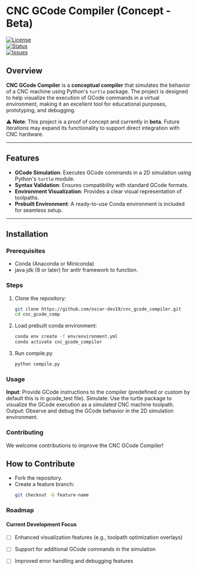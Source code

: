 # CNC GCode Compiler (Concept - Beta)

[![License](https://img.shields.io/badge/license-GPL--3.0-blue.svg)](https://www.gnu.org/licenses/gpl-3.0.en.html)  
[![Status](https://img.shields.io/badge/status-Beta-orange)](#)  
[![Issues](https://img.shields.io/github/issues/oscar-dev19/cnc_gcode_compiler)](https://github.com/oscar-dev19/cnc_gcode_compiler/issues)  

## Overview  

**CNC GCode Compiler** is a **conceptual compiler** that simulates the behavior of a CNC machine using Python's `turtle` package. The project is designed to help visualize the execution of GCode commands in a virtual environment, making it an excellent tool for educational purposes, prototyping, and debugging.  

⚠️ **Note**: This project is a proof of concept and currently in **beta**. Future iterations may expand its functionality to support direct integration with CNC hardware.  

---

## Features  

- **GCode Simulation**: Executes GCode commands in a 2D simulation using Python's `turtle` module.  
- **Syntax Validation**: Ensures compatibility with standard GCode formats.  
- **Environment Visualization**: Provides a clear visual representation of toolpaths.  
- **Prebuilt Environment**: A ready-to-use Conda environment is included for seamless setup.  

---

## Installation  

### Prerequisites  
- Conda (Anaconda or Miniconda)  
- java jdk (8 or later) for antlr framework to function.
  
### Steps  

1. Clone the repository:  
   ```bash
   git clone https://github.com/oscar-dev19/cnc_gcode_compiler.git
   cd cnc_gcode_comp

2. Load prebuilt conda environment:
   ```bash
   conda env create -f env/environment.yml
   conda activate cnc_gcode_compiler

3. Run compile.py
   ```bash
   python compile.py


### Usage

**Input**: Provide GCode instructions to the compiler (predefined or custom by default this is in gcode_test file).
Simulate: Use the turtle package to visualize the GCode execution as a simulated CNC machine toolpath.
Output: Observe and debug the GCode behavior in the 2D simulation environment.

### Contributing

We welcome contributions to improve the CNC GCode Compiler!

**How to Contribute**
---
- Fork the repository.
- Create a feature branch:
  ```bash
  git checkout -b feature-name
  ```

### Roadmap

#### Current Development Focus

- [ ] Enhanced visualization features (e.g., toolpath optimization overlays)
- [ ] Support for additional GCode commands in the simulation
- [ ] Improved error handling and debugging features




